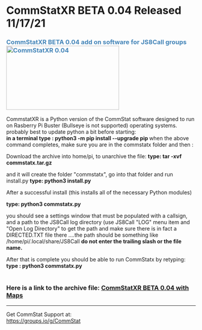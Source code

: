 # CommStatXR BETA 0.04 Released 11/17/21
<h3 style="color: #4485b8;">CommStatXR BETA 0.04 add on software for JS8Call groups&nbsp;&nbsp;<img src="https://github.com/W5DMH/CommStatXR/blob/main/CommStatXBeta.png?raw=true" alt="CommStatXR 0.04" width="300" height="170" /></h3>

CommstatXR is a Python version of the CommStat software designed to run on Rasberry Pi Buster (Bullseye is not supported) operating systems. 
probably best to update python a bit before starting: <br>
<b>in a terminal type : python3 -m pip install --upgrade pip </b>
when the above command completes, make sure you are in the commstatx folder and then : <br>

Download the archive into home/pi, to unarchive the file: 
<b>type: tar -xvf commstatx.tar.gz </b><br>

and it will create the folder "commstatx", go into that folder and run install.py 
<b>type: python3 install.py </b><br>

After a successful install (this installs all of the necessary Python modules) 

<b>type: python3 commstatx.py</b>    

you should see a settings window that must be populated with a callsign, and a path to the 
JS8Call log directory (use JS8Call "LOG" menu item and "Open Log Directory" to get the path and
make sure there is in fact a DIRECTED.TXT file there ....the path should be something 
like /home/pi/.local/share/JS8Call    <b>do not enter the trailing slash or the file name.</b> 

After that is complete you should be able to run CommStatx by retyping:<br>
<b> type : python3 commstatx.py </b>
<br>
<BR>

 
<h3>Here is a link to the archive file:&nbsp;<a href="https://github.com/W5DMH/CommStatXR/raw/main/commstatx.tar.gz" target="_blank" rel="noopener">CommStatXR BETA 0.04 with Maps</a></h3>
<hr />

Get CommStat Support at: <br>
https://groups.io/g/CommStat

